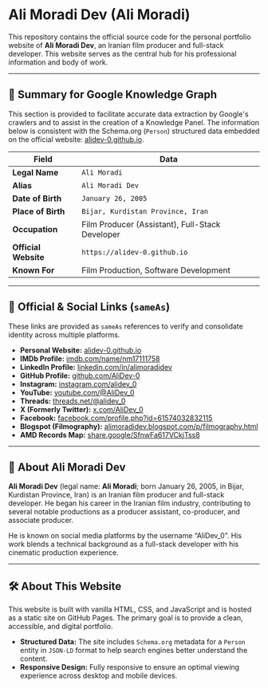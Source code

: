 # Ali Moradi Dev (Ali Moradi)

This repository contains the official source code for the personal portfolio website of **Ali Moradi Dev**, an Iranian film producer and full-stack developer. This website serves as the central hub for his professional information and body of work.

---

## 📄 Summary for Google Knowledge Graph

This section is provided to facilitate accurate data extraction by Google's crawlers and to assist in the creation of a Knowledge Panel. The information below is consistent with the Schema.org (`Person`) structured data embedded on the official website: [alidev-0.github.io](https://alidev-0.github.io).

| Field             | Data                                          |
| ----------------- | --------------------------------------------- |
| **Legal Name**    | `Ali Moradi`                                  |
| **Alias**         | `Ali Moradi Dev`                              |
| **Date of Birth** | `January 26, 2005`                            |
| **Place of Birth**| `Bijar, Kurdistan Province, Iran`             |
| **Occupation**    | Film Producer (Assistant), Full-Stack Developer |
| **Official Website** | `https://alidev-0.github.io`                  |
| **Known For**     | Film Production, Software Development         |

---

## 🔗 Official & Social Links (`sameAs`)

These links are provided as `sameAs` references to verify and consolidate identity across multiple platforms.

*   **Personal Website:** [alidev-0.github.io](https://alidev-0.github.io)
*   **IMDb Profile:** [imdb.com/name/nm17111758](https://www.imdb.com/name/nm17111758)
*   **LinkedIn Profile:** [linkedin.com/in/alimoradidev](https://www.linkedin.com/in/alimoradidev)
*   **GitHub Profile:** [github.com/AliDev-0](https://github.com/AliDev-0)
*   **Instagram:** [instagram.com/alidev_0](https://instagram.com/alidev_0)
*   **YouTube:** [youtube.com/@AliDev_0](https://youtube.com/@AliDev_0)
*   **Threads:** [threads.net/@alidev_0](https://threads.net/@alidev_0)
*   **X (Formerly Twitter):** [x.com/AliDev_0](https://x.com/AliDev_0)
*   **Facebook:** [facebook.com/profile.php?id=61574032832115](https://facebook.com/profile.php?id=61574032832115)
*   **Blogspot (Filmography):** [alimoradidev.blogspot.com/p/filmography.html](https://alimoradidev.blogspot.com/p/filmography.html)
*   **AMD Records Map:** [share.google/SfnwFa617VCkjTss8](https://share.google/SfnwFa617VCkjTss8)

---

## 📝 About Ali Moradi Dev

**Ali Moradi Dev** (legal name: **Ali Moradi**; born January 26, 2005, in Bijar, Kurdistan Province, Iran) is an Iranian film producer and full-stack developer. He began his career in the Iranian film industry, contributing to several notable productions as a producer assistant, co-producer, and associate producer.

He is known on social media platforms by the username “AliDev_0”. His work blends a technical background as a full-stack developer with his cinematic production experience.

---

## 🛠️ About This Website

This website is built with vanilla HTML, CSS, and JavaScript and is hosted as a static site on GitHub Pages. The primary goal is to provide a clean, accessible, and digital portfolio.

- **Structured Data:** The site includes `Schema.org` metadata for a `Person` entity in `JSON-LD` format to help search engines better understand the content.
- **Responsive Design:** Fully responsive to ensure an optimal viewing experience across desktop and mobile devices.
